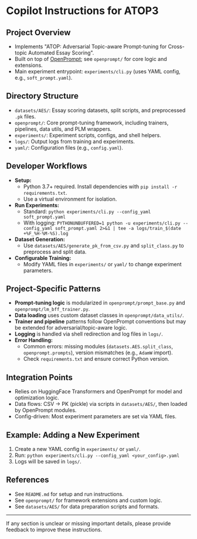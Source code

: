 # Copilot Instructions for ATOP3

## Project Overview
- Implements "ATOP: Adversarial Topic-aware Prompt-tuning for Cross-topic Automated Essay Scoring".
- Built on top of [OpenPrompt](https://github.com/thunlp/OpenPrompt); see `openprompt/` for core logic and extensions.
- Main experiment entrypoint: `experiments/cli.py` (uses YAML config, e.g., `soft_prompt.yaml`).

## Directory Structure
- `datasets/AES/`: Essay scoring datasets, split scripts, and preprocessed `.pk` files.
- `openprompt/`: Core prompt-tuning framework, including trainers, pipelines, data utils, and PLM wrappers.
- `experiments/`: Experiment scripts, configs, and shell helpers.
- `logs/`: Output logs from training and experiments.
- `yaml/`: Configuration files (e.g., `config.yaml`).

## Developer Workflows
- **Setup:**
  - Python 3.7+ required. Install dependencies with `pip install -r requirements.txt`.
  - Use a virtual environment for isolation.
- **Run Experiments:**
  - Standard: `python experiments/cli.py --config_yaml soft_prompt.yaml`
  - With logging: `PYTHONUNBUFFERED=1 python -u experiments/cli.py --config_yaml soft_prompt.yaml 2>&1 | tee -a logs/train_$(date +%F_%H-%M-%S).log`
- **Dataset Generation:**
  - Use `datasets/AES/generate_pk_from_csv.py` and `split_class.py` to preprocess and split data.
- **Configurable Training:**
  - Modify YAML files in `experiments/` or `yaml/` to change experiment parameters.

## Project-Specific Patterns
- **Prompt-tuning logic** is modularized in `openprompt/prompt_base.py` and `openprompt/lm_bff_trainer.py`.
- **Data loading** uses custom dataset classes in `openprompt/data_utils/`.
- **Trainer and pipeline** patterns follow OpenPrompt conventions but may be extended for adversarial/topic-aware logic.
- **Logging** is handled via shell redirection and log files in `logs/`.
- **Error Handling:**
  - Common errors: missing modules (`datasets.AES.split_class`, `openprompt.prompts`), version mismatches (e.g., `AdamW` import).
  - Check `requirements.txt` and ensure correct Python version.

## Integration Points
- Relies on HuggingFace Transformers and OpenPrompt for model and optimization logic.
- Data flows: CSV → PK (pickle) via scripts in `datasets/AES/`, then loaded by OpenPrompt modules.
- Config-driven: Most experiment parameters are set via YAML files.

## Example: Adding a New Experiment
1. Create a new YAML config in `experiments/` or `yaml/`.
2. Run: `python experiments/cli.py --config_yaml <your_config>.yaml`
3. Logs will be saved in `logs/`.

## References
- See `README.md` for setup and run instructions.
- See `openprompt/` for framework extensions and custom logic.
- See `datasets/AES/` for data preparation scripts and formats.

---

If any section is unclear or missing important details, please provide feedback to improve these instructions.
